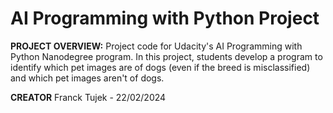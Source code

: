 # AI Programming with Python Project

**PROJECT OVERVIEW:**
Project code for Udacity's AI Programming with Python Nanodegree program. In this project, students develop a program to identify which pet images are of dogs (even if the breed is misclassified) and which pet images aren't of dogs.  

**CREATOR**
Franck Tujek - 22/02/2024
